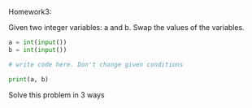 Homework3:

Given two integer variables: a and b. Swap the values of the variables.

```python
a = int(input())
b = int(input())

# write code here. Don't change given conditions

print(a, b)
```

Solve this problem in 3 ways
